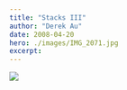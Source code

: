 ```yaml
---
title: "Stacks III"
author: "Derek Au"
date: 2008-04-20
hero: ./images/IMG_2071.jpg
excerpt: 
---
```


![](./images/IMG_21101.jpg)
